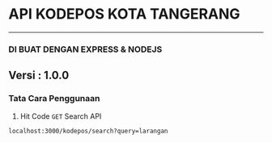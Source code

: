 # **API KODEPOS KOTA TANGERANG** #
----------------------------------
### DI BUAT DENGAN EXPRESS & NODEJS ###

Versi : 1.0.0
-----------------------------------

### Tata Cara Penggunaan ###

1. Hit Code `GET` Search API

`localhost:3000/kodepos/search?query=larangan`





